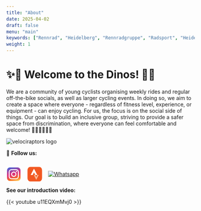 ```yaml
---
title: "About"
date: 2025-04-02
draft: false
menu: "main"
keywords: ["Rennrad", "Heidelberg", "Rennradgruppe", "Radsport", "Heidelberg Radfahren", "RSV", "RTF", "bike", "cycling", "Routen"]
weight: 1
---
```


# ✨🦕 Welcome to the Dinos! 🦖✨

We are a community of young cyclists organising weekly rides and regular off-the-bike socials, as well as larger cycling events. In doing so, we aim to create a space where everyone - regardless of fitness level, experience, or equipment - can enjoy cycling. For us, the focus is on the social side of things.
Our goal is to build an inclusive group, striving to provide a safer space from discrimination, where everyone can feel comfortable and welcome! 🚴‍♀🚴‍♂🚴🚴‍

<img src="/images/velociraptors-logo3.png" alt="velociraptors logo" style="width: 200px;" />

📸 **Follow us:** 
<div style="margin-top: 2em;">
  <a href="https://www.instagram.com/velociraptorsheidelberg/" target="_blank" style="display: inline-block; margin-right: 12px;">
    <img src="/images/icons/instagram.png" alt="Instagram" width="40" style="vertical-align: middle; transition: transform 0.2s;" />
  </a>
  <a href="https://www.strava.com/clubs/1194781" target="_blank" style="display: inline-block; margin-right: 12px;">
    <img src="/images/icons/strava.png" alt="Strava" width="40" style="vertical-align: middle; transition: transform 0.2s;" />
  </a>
  <a href="https://chat.whatsapp.com/CcJK63CQQ4t40IJj1h1R6x" target="_blank" style="display: inline-block;">
    <img src="/images/icons/whatsapp.png" alt="Whatsapp" width="40" style="vertical-align: middle; transition: transform 0.2s;" />
  </a>
</div>

**See our introduction video:**

{{< youtube u11EQXmMvj0 >}}



